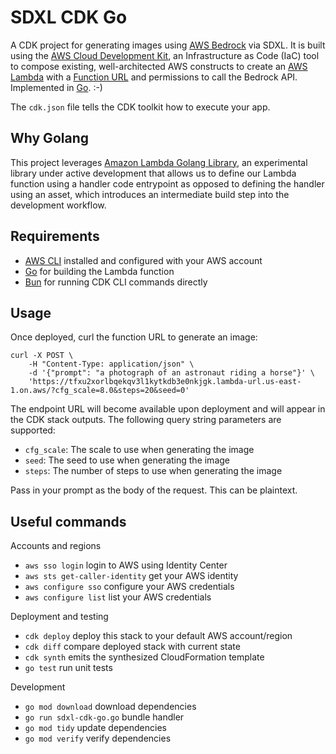 # SDXL CDK Go

A CDK project for generating images using [AWS Bedrock](https://aws.amazon.com/bedrock/) via SDXL. It is built using the [AWS Cloud Development Kit](https://aws.amazon.com/cdk/), an Infrastructure as Code (IaC) tool to compose existing, well-architected AWS constructs to create an [AWS Lambda](https://aws.amazon.com/lambda/) with a [Function URL](https://docs.aws.amazon.com/lambda/latest/dg/lambda-urls.html) and permissions to call the Bedrock API. Implemented in [Go](https://go.dev/). :-)

The `cdk.json` file tells the CDK toolkit how to execute your app.

## Why Golang

This project leverages [Amazon Lambda Golang Library](https://constructs.dev/packages/@aws-cdk/aws-lambda-go-alpha/v/2.137.0-alpha.0), an experimental library under active development that allows us to define our Lambda function using a handler code entrypoint as opposed to defining the handler using an asset, which introduces an intermediate build step into the development workflow.

## Requirements

- [AWS CLI](https://docs.aws.amazon.com/cli/latest/userguide/getting-started-install.html) installed and configured with your AWS account
- [Go](https://golang.org/) for building the Lambda function
- [Bun](https://bun.sh/) for running CDK CLI commands directly

## Usage

Once deployed, curl the function URL to generate an image:

```shell
curl -X POST \
    -H "Content-Type: application/json" \
    -d '{"prompt": "a photograph of an astronaut riding a horse"}' \
    'https://tfxu2xorlbqekqv3l1kytkdb3e0nkjgk.lambda-url.us-east-1.on.aws/?cfg_scale=8.0&steps=20&seed=0'
```

The endpoint URL will become available upon deployment and will appear in the CDK stack outputs. The following query string parameters are supported:

- `cfg_scale`: The scale to use when generating the image
- `seed`: The seed to use when generating the image
- `steps`: The number of steps to use when generating the image

Pass in your prompt as the body of the request. This can be plaintext.

## Useful commands

Accounts and regions

- `aws sso login` login to AWS using Identity Center
- `aws sts get-caller-identity` get your AWS identity
- `aws configure sso` configure your AWS credentials
- `aws configure list` list your AWS credentials

Deployment and testing

- `cdk deploy` deploy this stack to your default AWS account/region
- `cdk diff` compare deployed stack with current state
- `cdk synth` emits the synthesized CloudFormation template
- `go test` run unit tests

Development

- `go mod download` download dependencies
- `go run sdxl-cdk-go.go` bundle handler
- `go mod tidy` update dependencies
- `go mod verify` verify dependencies

